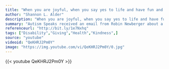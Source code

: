 ```yaml
---
title: "When you are joyful, when you say yes to life and have fun and project positivity all around you, you become a sun in the center of every constellation, and people want to be near you."
author: "Shannon L. Alder"
description: "When you are joyful, when you say yes to life and have fun and project positivity all around you, you become a sun in the center of every constellation, and people want to be near you. - Shannon L. Alder quotes from GetInspired365.com"
summary: "Autism Speaks received an email from Robin Newberger about a very special gift her 5-year-old son Daniel recieved from their trash collector Manuel. The video titled 'The Gift' is now going viral and Manuel, the trash collector's good deed is going to be recognized by his company, E.J. Harrison & Sons."
referenceurl: "http://bit.ly/1e7Nxhq"
tags: ["Disability","Giving","Health","Kindness",]
source: "youtube"
videoid: "QeKHRJ2Pm0Y"
image: "https://img.youtube.com/vi/QeKHRJ2Pm0Y/0.jpg"
---
```


{{< youtube QeKHRJ2Pm0Y >}}
